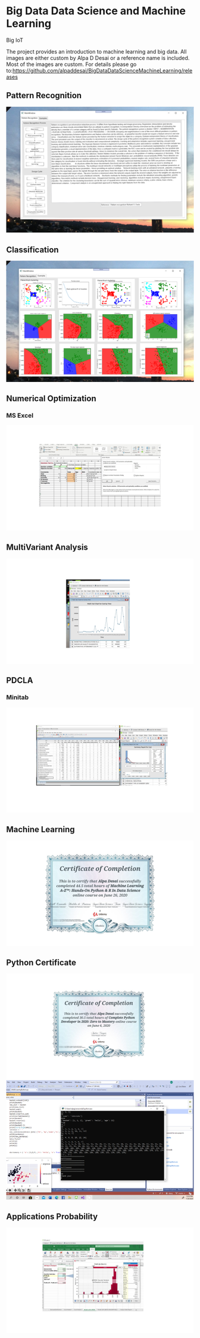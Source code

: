 # Big Data Data Science and Machine Learning 

Big IoT 


The project provides an introduction to machine learning and big data. All images are either custom by Alpa D Desai or a reference name is included. Most of the images are custom.
For details please go to:https://github.com/alpaddesai/BigDataDataScienceMachineLearning/releases


## Pattern Recognition
![image](PatternRecognition.png)

## Classification
![image](Examples.png)

## Numerical Optimization
### MS Excel
![image](NumericalOptimizations.jpg)

## MultiVariant Analysis
![image](MultiVariantAnalysisML.png)

## PDCLA
### Minitab
![image](PDCLDAApplications.jpg)

## Machine Learning 
![image](CertificateMachineLearning.jpg)

## Python Certificate 
![image](PythonCertificate.jpg)
![image](PythonImage.png)

## Applications Probability
![image](ProbabilityApplication.jpg)
